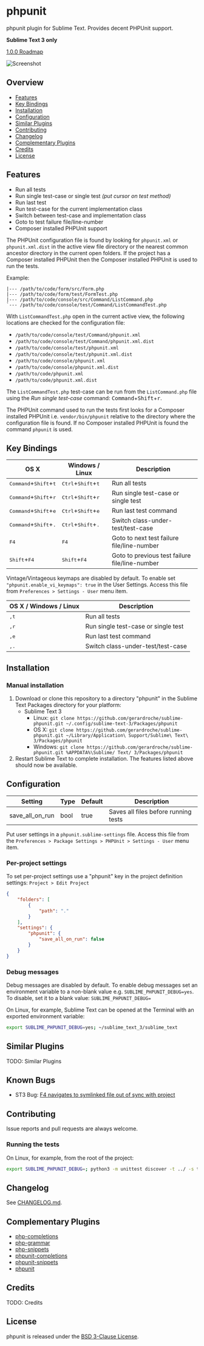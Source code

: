 # phpunit

phpunit plugin for Sublime Text. Provides decent PHPUnit support.

**Sublime Text 3 only**

[1.0.0 Roadmap](https://github.com/gerardroche/sublime-phpunit/issues/1)

![Screenshot](screenshot.png)

## Overview

* [Features](#features)
* [Key Bindings](#key-bindings)
* [Installation](#installation)
* [Configuration](#configuration)
* [Similar Plugins](#similar-plugins)
* [Contributing](#contributing)
* [Changelog](#changelog)
* [Complementary Plugins](#complementary-plugins)
* [Credits](#credits)
* [License](#license)

## Features

* Run all tests
* Run single test-case or single test *(put cursor on test method)*
* Run last test 
* Run test-case for the current implementation class
* Switch between test-case and implementation class
* Goto to test failure file/line-number
* Composer installed PHPUnit support

The PHPUnit configuration file is found by looking for `phpunit.xml` or `phpunit.xml.dist` in the active view file directory or the nearest common ancestor directory in the current open folders. If the project has a Composer installed PHPUnit then the Composer installed PHPUnit is used to run the tests.

Example:

    |--- /path/to/code/form/src/Form.php
    |--- /path/to/code/form/test/FormTest.php
    |--- /path/to/code/console/src/Command/ListCommand.php
    `--- /path/to/code/console/test/Command/ListCommandTest.php

With `ListCommandTest.php` open in the current active view, the following locations are checked for the configuration file:

* `/path/to/code/console/test/Command/phpunit.xml`
* `/path/to/code/console/test/Command/phpunit.xml.dist`
* `/path/to/code/console/test/phpunit.xml`
* `/path/to/code/console/test/phpunit.xml.dist`
* `/path/to/code/console/phpunit.xml`
* `/path/to/code/console/phpunit.xml.dist`
* `/path/to/code/phpunit.xml`
* `/path/to/code/phpunit.xml.dist`

The `ListCommandTest.php` test-case can be run from the `ListCommand.php` file using the *Run single test-case* command: <kbd>Command</kbd>+<kbd>Shift</kbd>+<kbd>r</kbd>.

The PHPUnit command used to run the tests first looks for a Composer installed PHPUnit i.e. `vendor/bin/phpunit` relative to the directory where the configuration file is found. If no Composer installed PHPUnit is found the command `phpunit` is used.

## Key Bindings

| OS X | Windows / Linux | Description |
|------|-----------------|--------------|
| <kbd>Command</kbd>+<kbd>Shift</kbd>+<kbd>t</kbd> | <kbd>Ctrl</kbd>+<kbd>Shift</kbd>+<kbd>t</kbd> | Run all tests |
| <kbd>Command</kbd>+<kbd>Shift</kbd>+<kbd>r</kbd> | <kbd>Ctrl</kbd>+<kbd>Shift</kbd>+<kbd>r</kbd> | Run single test-case or single test |
| <kbd>Command</kbd>+<kbd>Shift</kbd>+<kbd>e</kbd> | <kbd>Ctrl</kbd>+<kbd>Shift</kbd>+<kbd>e</kbd> | Run last test command |
| <kbd>Command</kbd>+<kbd>Shift</kbd>+<kbd>.</kbd> | <kbd>Ctrl</kbd>+<kbd>Shift</kbd>+<kbd>.</kbd> | Switch class-under-test/test-case |
| <kbd>F4</kbd> | <kbd>F4</kbd> | Goto to next test failure file/line-number |
| <kbd>Shift</kbd>+<kbd>F4</kbd> | <kbd>Shift</kbd>+<kbd>F4</kbd> | Goto to previous test failure file/line-number |

Vintage/Vintageous keymaps are disabled by default. To enable set `"phpunit.enable_vi_keymaps": true` in the User Settings. Access this file from `Preferences > Settings - User` menu item.

| OS X / Windows / Linux | Description |
|------------------------|--------------|
| <kbd>,</kbd><kbd>t</kbd> | Run all tests |
| <kbd>,</kbd><kbd>r</kbd> | Run single test-case or single test |
| <kbd>,</kbd><kbd>e</kbd> | Run last test command |
| <kbd>,</kbd><kbd>.</kbd> | Switch class-under-test/test-case |

## Installation

### Manual installation

1. Download or clone this repository to a directory "phpunit" in the Sublime Text Packages directory for your platform:
    * Sublime Text 3
        - Linux: `git clone https://github.com/gerardroche/sublime-phpunit.git ~/.config/sublime-text-3/Packages/phpunit`
        - OS X: `git clone https://github.com/gerardroche/sublime-phpunit.git ~/Library/Application\ Support/Sublime\ Text\ 3/Packages/phpunit`
        - Windows: `git clone https://github.com/gerardroche/sublime-phpunit.git %APPDATA%\Sublime/ Text/ 3/Packages/phpunit`
2. Restart Sublime Text to complete installation. The features listed above should now be available.

## Configuration

| Setting | Type | Default | Description |
|---------|------|---------|-------------|
| save_all_on_run | bool | true | Saves all files before running tests |

Put user settings in a `phpunit.sublime-settings` file. Access this file from the `Preferences > Package Settings > PHPUnit > Settings - User` menu item.

### Per-project settings

To set per-project settings use a "phpunit" key in the project definition settings: `Project > Edit Project`

```json
{
    "folders": [
        {
            "path": "."
        }
    ],
    "settings": {
        "phpunit": {
            "save_all_on_run": false
        }
    }
}
```

### Debug messages

Debug messages are disabled by default. To enable debug messages set an environment variable to a non-blank value e.g. `SUBLIME_PHPUNIT_DEBUG=yes`. To disable, set it to a blank value: `SUBLIME_PHPUNIT_DEBUG=`

On Linux, for example, Sublime Text can be opened at the Terminal with an exported environment variable:

```sh
export SUBLIME_PHPUNIT_DEBUG=yes; ~/sublime_text_3/sublime_text
```

## Similar Plugins

TODO: Similar Plugins

## Known Bugs

* ST3 Bug: [F4 navigates to symlinked file out of sync with project](https://github.com/SublimeTextIssues/Core/issues/611)

## Contributing

Issue reports and pull requests are always welcome.

### Running the tests

On Linux, for example, from the root of the project:

```sh
export SUBLIME_PHPUNIT_DEBUG=; python3 -m unittest discover -t ../ -s tests/ --verbose
```

## Changelog

See [CHANGELOG.md](CHANGELOG.md).

## Complementary Plugins

* [php-completions]
* [php-grammar]
* [php-snippets]
* [phpunit-completions]
* [phpunit-snippets]
* [phpunit]

## Credits

TODO: Credits

## License

phpunit is released under the [BSD 3-Clause License][license].

[license]: LICENSE
[Package Control]: https://packagecontrol.io
[php-completions]: https://github.com/gerardroche/sublime-phpck
[php-fig]: http://www.php-fig.org
[php-grammar]: https://github.com/gerardroche/sublime-php-grammar
[php-snippets]: https://github.com/gerardroche/sublime-php-snippets
[phpunit-completions]: https://github.com/gerardroche/sublime-phpunitck
[phpunit-snippets]: https://github.com/gerardroche/sublime-phpunit-snippets
[phpunit]: https://github.com/gerardroche/sublime-phpunit
[semver]: http://semver.org
